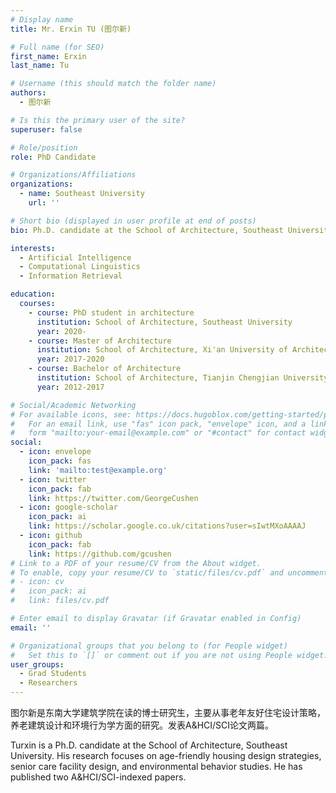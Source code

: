 ```yaml
---
# Display name
title: Mr. Erxin TU (图尔新)

# Full name (for SEO)
first_name: Erxin
last_name: Tu

# Username (this should match the folder name)
authors:
  - 图尔新 

# Is this the primary user of the site?
superuser: false

# Role/position
role: PhD Candidate 

# Organizations/Affiliations
organizations:
  - name: Southeast University
    url: ''

# Short bio (displayed in user profile at end of posts)
bio: Ph.D. candidate at the School of Architecture, Southeast University. My research focuses on age-friendly housing design strategies, senior care facility design, and environmental behavior studies.

interests:
  - Artificial Intelligence
  - Computational Linguistics
  - Information Retrieval

education:
  courses:
    - course: PhD student in architecture
      institution: School of Architecture, Southeast University
      year: 2020-
    - course: Master of Architecture
      institution: School of Architecture, Xi'an University of Architecture and Technology
      year: 2017-2020
    - course: Bachelor of Architecture
      institution: School of Architecture, Tianjin Chengjian University
      year: 2012-2017

# Social/Academic Networking
# For available icons, see: https://docs.hugoblox.com/getting-started/page-builder/#icons
#   For an email link, use "fas" icon pack, "envelope" icon, and a link in the
#   form "mailto:your-email@example.com" or "#contact" for contact widget.
social:
  - icon: envelope
    icon_pack: fas
    link: 'mailto:test@example.org'
  - icon: twitter
    icon_pack: fab
    link: https://twitter.com/GeorgeCushen
  - icon: google-scholar
    icon_pack: ai
    link: https://scholar.google.co.uk/citations?user=sIwtMXoAAAAJ
  - icon: github
    icon_pack: fab
    link: https://github.com/gcushen
# Link to a PDF of your resume/CV from the About widget.
# To enable, copy your resume/CV to `static/files/cv.pdf` and uncomment the lines below.
# - icon: cv
#   icon_pack: ai
#   link: files/cv.pdf

# Enter email to display Gravatar (if Gravatar enabled in Config)
email: ''

# Organizational groups that you belong to (for People widget)
#   Set this to `[]` or comment out if you are not using People widget.
user_groups:
  - Grad Students
  - Researchers
---
```


图尔新是东南大学建筑学院在读的博士研究生，主要从事老年友好住宅设计策略，养老建筑设计和环境行为学方面的研究。发表A&HCI/SCI论文两篇。

Turxin is a Ph.D. candidate at the School of Architecture, Southeast University. His research focuses on age-friendly housing design strategies, senior care facility design, and environmental behavior studies. He has published two A&HCI/SCI-indexed papers.
